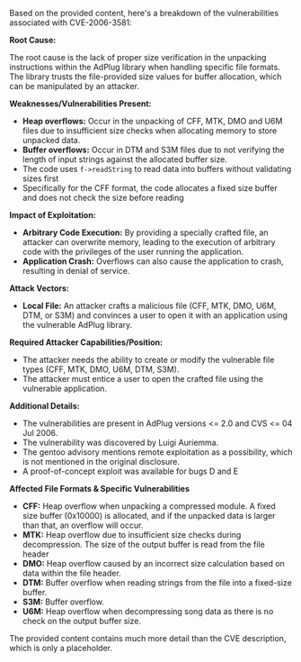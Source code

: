 Based on the provided content, here's a breakdown of the vulnerabilities associated with CVE-2006-3581:

**Root Cause:**

The root cause is the lack of proper size verification in the unpacking instructions within the AdPlug library when handling specific file formats. The library trusts the file-provided size values for buffer allocation, which can be manipulated by an attacker.

**Weaknesses/Vulnerabilities Present:**

*   **Heap overflows:** Occur in the unpacking of CFF, MTK, DMO and U6M files due to insufficient size checks when allocating memory to store unpacked data.
*   **Buffer overflows:** Occur in DTM and S3M files due to not verifying the length of input strings against the allocated buffer size.
*  The code uses `f->readString` to read data into buffers without validating sizes first
*  Specifically for the CFF format, the code allocates a fixed size buffer and does not check the size before reading

**Impact of Exploitation:**

*   **Arbitrary Code Execution:** By providing a specially crafted file, an attacker can overwrite memory, leading to the execution of arbitrary code with the privileges of the user running the application.
*   **Application Crash:** Overflows can also cause the application to crash, resulting in denial of service.

**Attack Vectors:**

*   **Local File:** An attacker crafts a malicious file (CFF, MTK, DMO, U6M, DTM, or S3M) and convinces a user to open it with an application using the vulnerable AdPlug library.

**Required Attacker Capabilities/Position:**

*   The attacker needs the ability to create or modify the vulnerable file types (CFF, MTK, DMO, U6M, DTM, S3M).
* The attacker must entice a user to open the crafted file using the vulnerable application.

**Additional Details:**

*   The vulnerabilities are present in AdPlug versions <= 2.0 and CVS <= 04 Jul 2006.
*   The vulnerability was discovered by Luigi Auriemma.
* The gentoo advisory mentions remote exploitation as a possibility, which is not mentioned in the original disclosure.
*   A proof-of-concept exploit was available for bugs D and E

**Affected File Formats & Specific Vulnerabilities**

*   **CFF:** Heap overflow when unpacking a compressed module. A fixed size buffer (0x10000) is allocated, and if the unpacked data is larger than that, an overflow will occur.
*   **MTK:** Heap overflow due to insufficient size checks during decompression. The size of the output buffer is read from the file header
*   **DMO:** Heap overflow caused by an incorrect size calculation based on data within the file header.
*   **DTM:** Buffer overflow when reading strings from the file into a fixed-size buffer.
*   **S3M:** Buffer overflow.
*   **U6M:** Heap overflow when decompressing song data as there is no check on the output buffer size.

The provided content contains much more detail than the CVE description, which is only a placeholder.